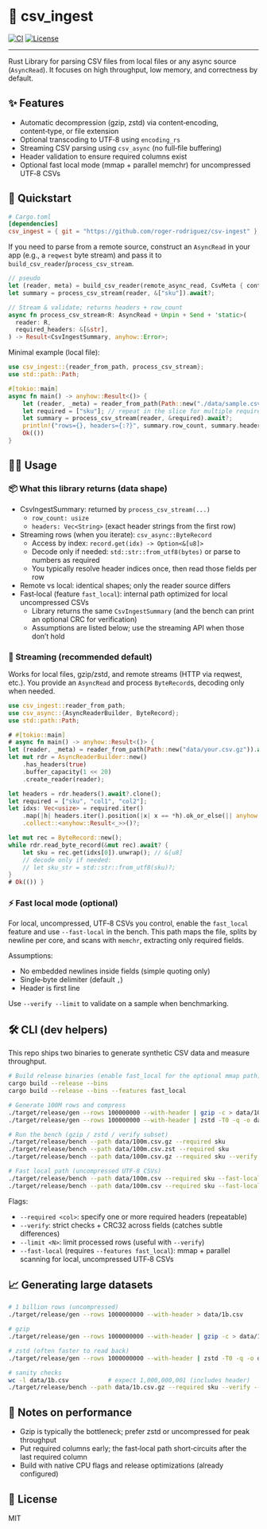 # 📄 csv_ingest

[![CI](https://github.com/roger-rodriguez/csv-ingest/actions/workflows/ci.yml/badge.svg)](https://github.com/roger-rodriguez/csv-ingest/actions/workflows/ci.yml)
[![License](https://img.shields.io/crates/l/csv_ingest.svg)](https://github.com/roger-rodriguez/csv-ingest/blob/main/LICENSE)

----

Rust Library for parsing CSV files from local files or any async source (`AsyncRead`). It focuses on high throughput, low memory, and correctness by default.

## ✨ Features

- Automatic decompression (gzip, zstd) via content‑encoding, content‑type, or file extension
- Optional transcoding to UTF‑8 using `encoding_rs`
- Streaming CSV parsing using `csv_async` (no full‑file buffering)
- Header validation to ensure required columns exist
- Optional fast local mode (mmap + parallel memchr) for uncompressed UTF‑8 CSVs

## 🚀 Quickstart

```toml
# Cargo.toml
[dependencies]
csv_ingest = { git = "https://github.com/roger-rodriguez/csv-ingest" }
```

If you need to parse from a remote source, construct an `AsyncRead` in your app (e.g., a `reqwest` byte stream) and pass it to `build_csv_reader`/`process_csv_stream`.

```rust
// pseudo
let (reader, meta) = build_csv_reader(remote_async_read, CsvMeta { content_type, content_encoding, name_hint, ..Default::default() });
let summary = process_csv_stream(reader, &["sku"]).await?;
```

```rs
// Stream & validate; returns headers + row_count
async fn process_csv_stream<R: AsyncRead + Unpin + Send + 'static>(
  reader: R,
  required_headers: &[&str],
) -> Result<CsvIngestSummary, anyhow::Error>;
```

Minimal example (local file):

```rs
use csv_ingest::{reader_from_path, process_csv_stream};
use std::path::Path;

#[tokio::main]
async fn main() -> anyhow::Result<()> {
    let (reader, _meta) = reader_from_path(Path::new("./data/sample.csv.gz")).await?;
    let required = ["sku"]; // repeat in the slice for multiple required headers
    let summary = process_csv_stream(reader, &required).await?;
    println!("rows={}, headers={:?}", summary.row_count, summary.headers);
    Ok(())
}
```

## 🧑‍💻 Usage

### 📦 What this library returns (data shape)

- CsvIngestSummary: returned by `process_csv_stream(...)`
  - `row_count: usize`
  - `headers: Vec<String>` (exact header strings from the first row)
- Streaming rows (when you iterate): `csv_async::ByteRecord`
  - Access by index: `record.get(idx) -> Option<&[u8]>`
  - Decode only if needed: `std::str::from_utf8(bytes)` or parse to numbers as required
  - You typically resolve header indices once, then read those fields per row
- Remote vs local: identical shapes; only the reader source differs
- Fast‑local (feature `fast_local`): internal path optimized for local uncompressed CSVs
  - Library returns the same `CsvIngestSummary` (and the bench can print an optional CRC for verification)
  - Assumptions are listed below; use the streaming API when those don’t hold

### 🌊 Streaming (recommended default)

Works for local files, gzip/zstd, and remote streams (HTTP via reqwest, etc.). You provide an `AsyncRead` and process `ByteRecord`s, decoding only when needed.

```rs
use csv_ingest::reader_from_path;
use csv_async::{AsyncReaderBuilder, ByteRecord};
use std::path::Path;

# #[tokio::main]
# async fn main() -> anyhow::Result<()> {
let (reader, _meta) = reader_from_path(Path::new("data/your.csv.gz")).await?;
let mut rdr = AsyncReaderBuilder::new()
    .has_headers(true)
    .buffer_capacity(1 << 20)
    .create_reader(reader);

let headers = rdr.headers().await?.clone();
let required = ["sku", "col1", "col2"];
let idxs: Vec<usize> = required.iter()
    .map(|h| headers.iter().position(|x| x == *h).ok_or_else(|| anyhow::anyhow!("missing {h}")))
    .collect::<anyhow::Result<_>>()?;

let mut rec = ByteRecord::new();
while rdr.read_byte_record(&mut rec).await? {
    let sku = rec.get(idxs[0]).unwrap(); // &[u8]
    // decode only if needed:
    // let sku_str = std::str::from_utf8(sku)?;
}
# Ok(()) }
```

### ⚡️ Fast local mode (optional)

For local, uncompressed, UTF‑8 CSVs you control, enable the `fast_local` feature and use `--fast-local` in the bench. This path maps the file, splits by newline per core, and scans with `memchr`, extracting only required fields.

Assumptions:

- No embedded newlines inside fields (simple quoting only)
- Single‑byte delimiter (default `,`)
- Header is first line

Use `--verify --limit` to validate on a sample when benchmarking.

## 🛠️ CLI (dev helpers)

This repo ships two binaries to generate synthetic CSV data and measure throughput.

```bash
# Build release binaries (enable fast_local for the optional mmap path)
cargo build --release --bins
cargo build --release --bins --features fast_local

# Generate 100M rows and compress
./target/release/gen --rows 100000000 --with-header | gzip -c > data/100m.csv.gz
./target/release/gen --rows 100000000 --with-header | zstd -T0 -q -o data/100m.csv.zst

# Run the bench (gzip / zstd / verify subset)
./target/release/bench --path data/100m.csv.gz --required sku
./target/release/bench --path data/100m.csv.zst --required sku
./target/release/bench --path data/100m.csv.gz --required sku --verify --limit 1000000

# Fast local path (uncompressed UTF‑8 CSVs)
./target/release/bench --path data/100m.csv --required sku --fast-local
./target/release/bench --path data/100m.csv --required sku --fast-local --verify --limit 1000000
```

Flags:

- `--required <col>`: specify one or more required headers (repeatable)
- `--verify`: strict checks + CRC32 across fields (catches subtle differences)
- `--limit <N>`: limit processed rows (useful with `--verify`)
- `--fast-local` (requires `--features fast_local`): mmap + parallel scanning for local, uncompressed UTF‑8 CSVs

## 📈 Generating large datasets

```bash
# 1 billion rows (uncompressed)
./target/release/gen --rows 1000000000 --with-header > data/1b.csv

# gzip
./target/release/gen --rows 1000000000 --with-header | gzip -c > data/1b.csv.gz

# zstd (often faster to read back)
./target/release/gen --rows 1000000000 --with-header | zstd -T0 -q -o data/1b.csv.zst

# sanity checks
wc -l data/1b.csv           # expect 1,000,000,001 (includes header)
./target/release/bench --path data/1b.csv.gz --required sku --verify --limit 1000000
```

## 🧪 Notes on performance

- Gzip is typically the bottleneck; prefer zstd or uncompressed for peak throughput
- Put required columns early; the fast‑local path short‑circuits after the last required column
- Build with native CPU flags and release optimizations (already configured)

## 📄 License

MIT
